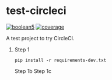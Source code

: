 # test-circleci

[![boolean5](https://circleci.com/gh/boolean5/test-circleci/tree/master.svg?style=shield)](https://circleci.com/gh/boolean5/test-circleci/tree/master)
[![coverage](https://circleci.com/api/v1.1/project/github/boolean5/test-circleci/latest/artifacts/0/coverage.svg?branch=master)](https://circleci.com/api/v1.1/project/github/boolean5/test-circleci/latest/artifacts/0/htmlcov/index.html?branch=master)

A test project to try CircleCI.

1. Step 1

    ```
    pip install -r requirements-dev.txt
    ```

    Step 1b
    Step 1c
